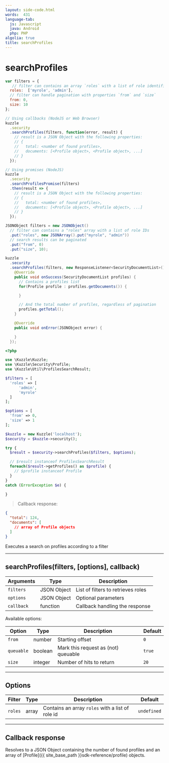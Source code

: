 ```yaml
---
layout: side-code.html
words:  431
language-tab:
  js: Javascript
  java: Android
  php: PHP
algolia: true
title: searchProfiles
---
```


# searchProfiles

```js
var filters = {
   // filter can contains an array `roles` with a list of role identifiers
  roles:  ['myrole', 'admin'],
  // filter can handle pagination with properties `from` and `size`
  from: 0,
  size: 10
};

// Using callbacks (NodeJS or Web Browser)
kuzzle
  .security
  .searchProfiles(filters, function(error, result) {
    // result is a JSON Object with the following properties:
    // {
    //   total: <number of found profiles>,
    //   documents: [<Profile object>, <Profile object>, ...]
    // }
  });

// Using promises (NodeJS)
kuzzle
  .security
  .searchProfilesPromise(filters)
  .then(result => {
    // result is a JSON Object with the following properties:
    // {
    //   total: <number of found profiles>,
    //   documents: [<Profile object>, <Profile object>, ...]
    // }
  });
```

```java
JSONObject filters = new JSONObject()
  // filter can contains a "roles" array with a list of role IDs
  .put("roles", new JSONArray().put("myrole", "admin"))
  // search results can be paginated
  .put("from", 0)
  .put("size", 10);

kuzzle
  .security
  .searchProfiles(filters, new ResponseListener<SecurityDocumentList>() {
    @Override
    public void onSuccess(SecurityDocumentList profiles) {
      // Contains a profiles list
      for(Profile profile : profiles.getDocuments()) {

      }

      // And the total number of profiles, regardless of pagination
      profiles.getTotal();
    }

    @Override
    public void onError(JSONObject error) {

    }
  });

```

```php
<?php

use \Kuzzle\Kuzzle;
use \Kuzzle\Security\Profile;
use \Kuzzle\Util\ProfilesSearchResult;

$filters = [
  'roles' => [
      'admin',
      'myrole'
  ]
];

$options = [
  'from' => 0,
  'size' => 1
];

$kuzzle = new Kuzzle('localhost');
$security = $kuzzle->security();

try {
  $result = $security->searchProfiles($filters, $options);

  // $result instanceof ProfilesSearchResult
  foreach($result->getProfiles() as $profile) {
    // $profile instanceof Profile
  }
}
catch (ErrorException $e) {

}
```

> Callback response:

```json
{
  "total": 124,
  "documents": [
    // array of Profile objects
  ]
}
```

Executes a search on profiles according to a filter

---

## searchProfiles(filters, [options], callback)

| Arguments | Type | Description |
|---------------|---------|----------------------------------------|
| ``filters`` | JSON Object | List of filters to retrieves roles |
| ``options`` | JSON Object | Optional parameters |
| ``callback`` | function | Callback handling the response |

Available options:

| Option | Type | Description | Default |
|---------------|---------|----------------------------------------|---------|
| ``from`` | number | Starting offset | ``0`` |
| ``queuable`` | boolean | Mark this request as (not) queuable | ``true`` |
| ``size`` | integer | Number of hits to return | ``20`` |

---

## Options

| Filter | Type | Description | Default |
|---------------|---------|----------------------------------------|---------|
| ``roles`` | array | Contains an array `roles` with a list of role id | ``undefined`` |

---

## Callback response

Resolves to a JSON Object containing the number of found profiles and an array of [Profile]({{ site_base_path }}sdk-reference/profile) objects.
